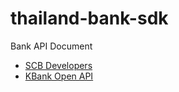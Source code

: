 # thailand-bank-sdk

Bank API Document

- [SCB Developers](https://developer.scb)
- [KBank Open API](https://apiportal.kasikornbank.com/open-api)
